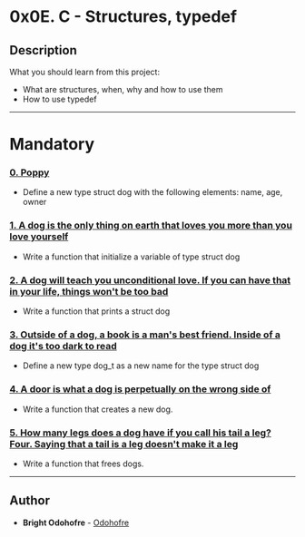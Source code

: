 # 0x0E. C - Structures, typedef

## Description
What you should learn from this project:
* What are structures, when, why and how to use them
* How to use typedef
---
# Mandatory

### [0. Poppy](./dog.h)
* Define a new type struct dog with the following elements: name, age, owner

### [1. A dog is the only thing on earth that loves you more than you love yourself](./1-init_dog.c)
* Write a function that initialize a variable of type struct dog

### [2. A dog will teach you unconditional love. If you can have that in your life, things won't be too bad](./2-print_dog.c)
* Write a function that prints a struct dog

### [3. Outside of a dog, a book is a man's best friend. Inside of a dog it's too dark to read](./dog.h)
* Define a new type dog\_t as a new name for the type struct dog

### [4. A door is what a dog is perpetually on the wrong side of](./4-new_dog.c)
* Write a function that creates a new dog.


### [5. How many legs does a dog have if you call his tail a leg? Four. Saying that a tail is a leg doesn't make it a leg](./5-free_dog.c)
* Write a function that frees dogs.
---

## Author
* **Bright Odohofre** - [Odohofre](https://github.com/Odohofre)
